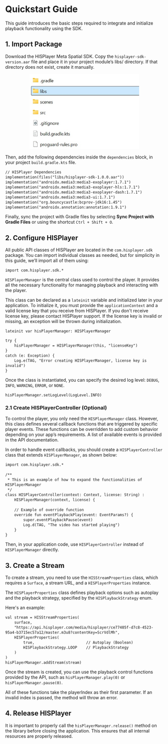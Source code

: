 # Quickstart Guide
This guide introduces the basic steps required to integrate and initialize playback functionality using the SDK.

## 1. Import Package
Download the HISPlayer Meta Spatial SDK. Copy the `hisplayer-sdk-version.aar` file and place it in your project module’s libs/ directory. If that directory does not exist, create it manually.

<p align="center">
<img src="./images/libs-folder.jpg" style="width: 350px; height: auto;">
</p>

Then, add the following dependencies inside the `dependencies` block, in your project `build.gradle.kts` file.

```
// HISPlayer Dependencies
implementation(files("libs/hisplayer-sdk-1.0.0.aar"))
implementation("androidx.media3:media3-exoplayer:1.7.1")
implementation("androidx.media3:media3-exoplayer-hls:1.7.1")
implementation("androidx.media3:media3-exoplayer-dash:1.7.1")
implementation("androidx.media3:media3-ui:1.7.1")
implementation("org.bouncycastle:bcprov-jdk16:1.45")
implementation("androidx.annotation:annotation:1.9.1")
```

Finally, sync the project with Gradle files by selecting **Sync Project with Gradle Files** or using the shortcut `Ctrl + Shift + O`.

## 2. Configure HISPlayer
All public API classes of HISPlayer are located in the `com.hisplayer.sdk` package. You can import individual classes as needed, but for simplicity in this guide, we’ll import all of them using:

```
import com.hisplayer.sdk.*
```

`HISPlayerManager` is the central class used to control the player.
It provides all the necessary functionality for managing playback and interacting with the player.

This class can be declared as a `lateinit` variable and initialized later in your application. To initialize it, you must provide the `applicationContext` and a valid license key that you receive from HISPlayer. If you don't receive license key, please contact HISPlayer support. If the license key is invalid or missing, an exception will be thrown during initialization.

```
lateinit var hisPlayerManager: HISPlayerManager
```

```
try {
    hisPlayerManager = HISPlayerManager(this, "licenseKey")
}
catch (e: Exception) {
    Log.e(TAG, "Error creating HISPlayerManager, license key is invalid")
}
```

Once the class is instantiated, you can specify the desired log level: `DEBUG`, `INFO`, `WARNING`, `ERROR`, or `NONE`.

```
hisPlayerManager.setLogLevel(LogLevel.INFO)
```

### 2.1 Create HISPlayerController (Optional)
To control the player, you only need the `HISPlayerManager` class. However, this class defines several callback functions that are triggered by specific player events. These functions can be overridden to add custom behavior depending on your app’s requirements. A list of available events is provided in the API documentation.

In order to handle event callbacks, you should create a `HISPlayerController` class that extends `HISPlayerManager`, as shown below:

```
import com.hisplayer.sdk.*

/**
 * This is an example of how to expand the functionalities of HISPlayerManager
 */
class HISPlayerController(context: Context, license: String) :
    HISPlayerManager(context, license) {

    // Example of override function
    override fun eventPlaybackPlay(event: EventParams?) {
        super.eventPlaybackPause(event)
        Log.d(TAG, "The video has started playing")
    }
}
```

Then, in your application code, use `HISPlayerController` instead of `HISPlayerManager` directly.

## 3. Create a Stream
To create a stream, you need to use the `HISStreamProperties` class, which requires a `Surface`, a stream URL, and a `HISPlayerProperties` instance.

The `HISPlayerProperties` class defines playback options such as autoplay and the playback strategy, specified by the `HISPlaybackStrategy` enum.

Here's an example:

```
val stream = HISStreamProperties(
    surface,
    "https://api.hisplayer.com/media/hisplayer/ce77405f-d7c8-4523-95a4-b3715ec57a12/master.m3u8?contentKey=ScrVdlMh",
    HISPlayerProperties(
        true,                       // Autoplay (Boolean)
        HISPlaybackStrategy.LOOP    // PlaybackStrategy
    )
)
hisPlayerManager.addStream(stream)
```

Once the stream is created, you can use the playback control functions provided by the API, such as `hisPlayerManager.play(0)` or `hisPlayerManager.pause(0)`.

All of these functions take the playerIndex as their first parameter. If an invalid index is passed, the method will throw an error.

## 4. Release HISPlayer
It is important to properly call the `hisPlayerManager.release()` method on the library before closing the application. This ensures that all internal resources are properly released.
